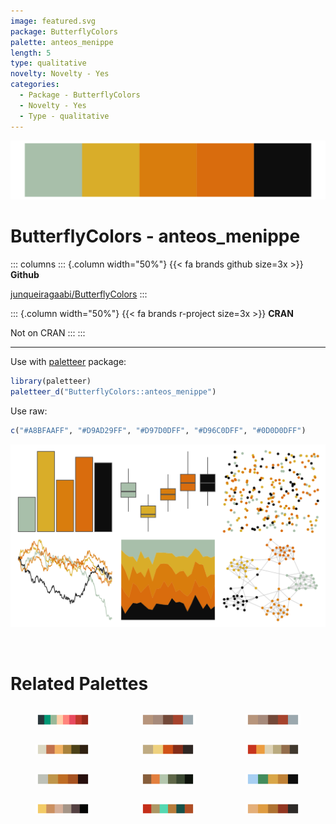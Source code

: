 ```yaml
---
image: featured.svg
package: ButterflyColors
palette: anteos_menippe
length: 5
type: qualitative
novelty: Novelty - Yes
categories:
  - Package - ButterflyColors
  - Novelty - Yes
  - Type - qualitative
---
```


![](featured.svg)

# ButterflyColors - anteos_menippe 

::: columns
::: {.column width="50%"}
{{< fa brands github size=3x >}}
**Github**

[junqueiragaabi/ButterflyColors](https://github.com/junqueiragaabi/ButterflyColors)
:::

::: {.column width="50%"}
{{< fa brands r-project size=3x >}}
**CRAN**

Not on CRAN
:::
:::

<hr> 

Use with [paletteer](https://emilhvitfeldt.github.io/paletteer/) package:

```r
library(paletteer)
paletteer_d("ButterflyColors::anteos_menippe")
```

Use raw:

```r
c("#A8BFAAFF", "#D9AD29FF", "#D97D0DFF", "#D96C0DFF", "#0D0D0DFF")
``` 

![](examples.png) 

<br>

# Related Palettes

<div class="list" style="display: grid; grid-template-columns: auto auto auto;"> <figure class="figure">
<a href="../../awtools/a_palette/"> <img src="../../awtools/a_palette/featured.svg" style="width: 100%;" class="figure-img"></a>
</figure> <figure class="figure">
<a href="../../ButterflyColors/hamadryas_feronia/"> <img src="../../ButterflyColors/hamadryas_feronia/featured.svg" style="width: 100%;" class="figure-img"></a>
</figure> <figure class="figure">
<a href="../../ButterflyColors/hamadryas_feronia/"> <img src="../../ButterflyColors/hamadryas_feronia/featured.svg" style="width: 100%;" class="figure-img"></a>
</figure> <figure class="figure">
<a href="../../DresdenColor/sidejobs/"> <img src="../../DresdenColor/sidejobs/featured.svg" style="width: 100%;" class="figure-img"></a>
</figure> <figure class="figure">
<a href="../../fishualize/Pterois_volitans/"> <img src="../../fishualize/Pterois_volitans/featured.svg" style="width: 100%;" class="figure-img"></a>
</figure> <figure class="figure">
<a href="../../DresdenColor/graveperil/"> <img src="../../DresdenColor/graveperil/featured.svg" style="width: 100%;" class="figure-img"></a>
</figure> <figure class="figure">
<a href="../../ButterflyColors/lycorea_hallia/"> <img src="../../ButterflyColors/lycorea_hallia/featured.svg" style="width: 100%;" class="figure-img"></a>
</figure> <figure class="figure">
<a href="../../DresdenColor/bloodrites/"> <img src="../../DresdenColor/bloodrites/featured.svg" style="width: 100%;" class="figure-img"></a>
</figure> <figure class="figure">
<a href="../../vangogh/Cypresses/"> <img src="../../vangogh/Cypresses/featured.svg" style="width: 100%;" class="figure-img"></a>
</figure> <figure class="figure">
<a href="../../DresdenColor/stormfront/"> <img src="../../DresdenColor/stormfront/featured.svg" style="width: 100%;" class="figure-img"></a>
</figure> <figure class="figure">
<a href="../../wesanderson/AsteroidCity2/"> <img src="../../wesanderson/AsteroidCity2/featured.svg" style="width: 100%;" class="figure-img"></a>
</figure> <figure class="figure">
<a href="../../lisa/CharlesDemuth/"> <img src="../../lisa/CharlesDemuth/featured.svg" style="width: 100%;" class="figure-img"></a>
</figure> 
</div>
